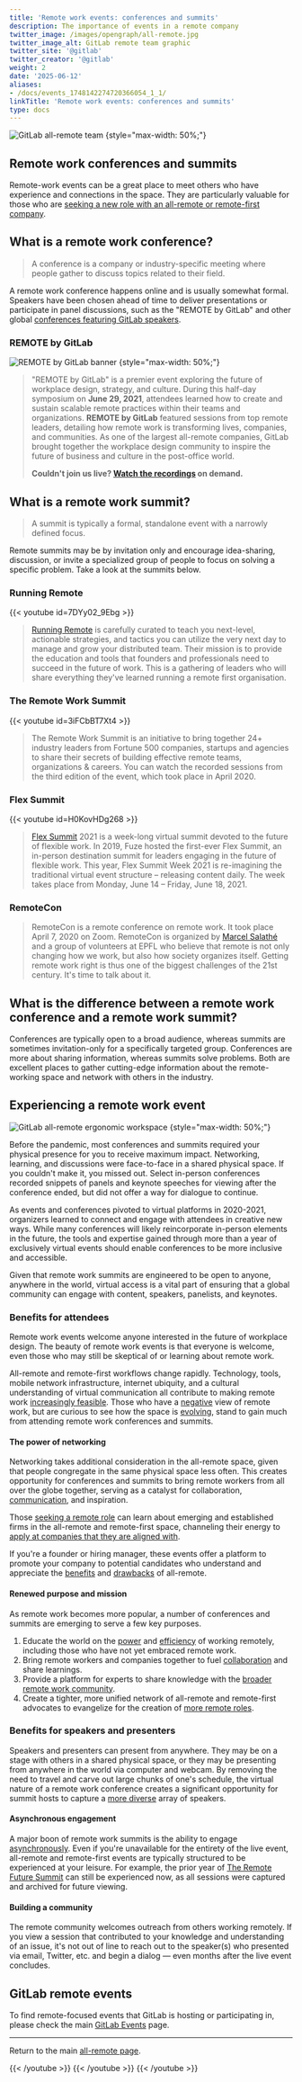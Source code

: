 ```yaml
---
title: 'Remote work events: conferences and summits'
description: The importance of events in a remote company
twitter_image: /images/opengraph/all-remote.jpg
twitter_image_alt: GitLab remote team graphic
twitter_site: '@gitlab'
twitter_creator: '@gitlab'
weight: 2
date: '2025-06-12'
aliases:
- /docs/events_1748142274720366054_1_1/
linkTitle: 'Remote work events: conferences and summits'
type: docs
---
```


![GitLab all-remote team](/images/all-remote/gitlab-com-all-remote-1280x270.png)
{style="max-width: 50%;"}

## Remote work conferences and summits

Remote-work events can be a great place to meet others who have experience and connections in the space. They are particularly valuable for those who are [seeking a new role with an all-remote or remote-first company](jobs/).

## What is a remote work conference?

>A conference is a company or industry-specific meeting where people gather to discuss topics related to their field.
>

A remote work conference happens online and is usually somewhat formal. Speakers have been chosen ahead of time to deliver presentations or participate in panel discussions, such as the "REMOTE by GitLab" and other global [conferences featuring GitLab speakers](https://about.gitlab.com/events/).

### REMOTE by GitLab

![REMOTE by GitLab banner](/images/all-remote/remote-hopin-banner-dark.png)
{style="max-width: 50%;"}

> "REMOTE by GitLab" is a premier event exploring the future of workplace design, strategy, and culture. During this half-day symposium on **June 29, 2021**, attendees learned how to create and sustain scalable remote practices within their teams and organizations. **REMOTE by GitLab** featured sessions from top remote leaders, detailing how remote work is transforming lives, companies, and communities. As one of the largest all-remote companies, GitLab brought together the workplace design community to inspire the future of business and culture in the post-office world.
>
> **Couldn't join us live? [Watch the recordings](https://learn.gitlab.com/remotebygitlab2021/vrht3jm8roo) on demand.**

## What is a remote work summit?

>A summit is typically a formal, standalone event with a narrowly defined focus.
>

Remote summits may be by invitation only and encourage idea-sharing, discussion, or invite a specialized group of people to focus on solving a specific problem. Take a look at the summits below.

### Running Remote

{{< youtube id=7DYy02_9Ebg >}}

> [Running Remote](https://runningremote.com/) is carefully curated to teach you next-level, actionable strategies, and tactics you can utilize the very next day to manage and grow your distributed team. Their mission is to provide the education and tools that founders and professionals need to succeed in the future of work. This is a gathering of leaders who will share everything they've learned running a remote first organisation.

### The Remote Work Summit

{{< youtube id=3iFCbBT7Xt4 >}}

> The Remote Work Summit is an initiative to bring together 24+ industry leaders from Fortune 500 companies, startups and agencies to share their secrets of building effective remote teams, organizations & careers. You can watch the recorded sessions from the third edition of the event, which took place in April 2020.

### Flex Summit

{{< youtube id=H0KovHDg268 >}}

> [Flex Summit](https://flexsummit21.splashthat.com/) 2021 is a week-long virtual summit devoted to the future of flexible work. In 2019, Fuze hosted the first-ever Flex Summit, an in-person destination summit for leaders engaging in the future of flexible work. This year, Flex Summit Week 2021 is re-imagining the traditional virtual event structure – releasing content daily. The week takes place from Monday, June 14 – Friday, June 18, 2021.

### RemoteCon

> RemoteCon is a remote conference on remote work. It took place April 7, 2020 on Zoom. RemoteCon is organized by [Marcel Salathé](https://twitter.com/marcelsalathe) and a group of volunteers at EPFL who believe that remote is not only changing how we work, but also how society organizes itself. Getting remote work right is thus one of the biggest challenges of the 21st century. It's time to talk about it.

## What is the difference between a remote work **conference** and a remote work **summit**?

Conferences are typically open to a broad audience, whereas summits are sometimes invitation-only for a specifically targeted group. Conferences are more about sharing information, whereas summits solve problems. Both are excellent places to gather cutting-edge information about the remote-working space and network with others in the industry.

## Experiencing a remote work event

![GitLab all-remote ergonomic workspace](/images/all-remote/gitlab-com-all-remote-v3-dark-1280x270.png)
{style="max-width: 50%;"}

Before the pandemic, most conferences and summits required your physical presence for you to receive maximum impact. Networking, learning, and discussions were face-to-face in a shared physical space. If you couldn't make it, you missed out. Select in-person conferences recorded snippets of panels and keynote speeches for viewing after the conference ended, but did not offer a way for dialogue to continue.

As events and conferences pivoted to virtual platforms in 2020-2021, organizers learned to connect and engage with attendees in creative new ways. While many conferences will likely reincorporate in-person elements in the future, the tools and expertise gained through more than a year of exclusively virtual events should enable conferences to be more inclusive and accessible.

Given that remote work summits are engineered to be open to anyone, anywhere in the world, virtual access is a vital part of ensuring that a global community can engage with content, speakers, panelists, and keynotes.

### Benefits for attendees

Remote work events welcome anyone interested in the future of workplace design. The beauty of remote work events is that everyone is welcome, even those who may still be skeptical of or learning about remote work.

All-remote and remote-first workflows change rapidly. Technology, tools, mobile network infrastructure, internet ubiquity, and a cultural understanding of virtual communication all contribute to making remote work [increasingly feasible](remote-benefits/). Those who have a [negative](drawbacks/) view of remote work, but are curious to see how the space is [evolving](hybrid-remote/), stand to gain much from attending remote work conferences and summits.

#### The power of networking

Networking takes additional consideration in the all-remote space, given that people congregate in the same physical space less often. This creates opportunity for conferences and summits to bring remote workers from all over the globe together, serving as a catalyst for collaboration, [communication](informal-communication/), and inspiration.

Those [seeking a remote role](hiring/) can learn about emerging and established firms in the all-remote and remote-first space, channeling their energy to [apply at companies that they are aligned with](jobs/).

If you're a founder or hiring manager, these events offer a platform to promote your company to potential candidates who understand and appreciate the [benefits](remote-benefits/) and [drawbacks](drawbacks/) of all-remote.

#### Renewed purpose and mission

As remote work becomes more popular, a number of conferences and summits are emerging to serve a few key purposes.

1. Educate the world on the [power](remote-benefits/) and [efficiency](/handbook/values/#efficiency) of working remotely, including those who have not yet embraced remote work.
1. Bring remote workers and companies together to fuel [collaboration](/handbook/values/#collaboration) and share learnings.
1. Provide a platform for experts to share knowledge with the [broader remote work community](jobs/).
1. Create a tighter, more unified network of all-remote and remote-first advocates to evangelize for the creation of [more remote roles](hiring/).

### Benefits for speakers and presenters

Speakers and presenters can present from anywhere. They may be on a stage with others in a shared physical space, or they may be presenting from anywhere in the world via computer and webcam. By removing the need to travel and carve out large chunks of one's schedule, the virtual nature of a remote work conference creates a significant opportunity for summit hosts to capture a [more diverse](/handbook/company/culture/inclusion/) array of speakers.

#### Asynchronous engagement

A major boon of remote work summits is the ability to engage [asynchronously](/handbook/communication/). Even if you're unavailable for the entirety of the live event, all-remote and remote-first events are typically structured to be experienced at your leisure. For example, the prior year of [The Remote Future Summit](https://remote-future.com/) can still be experienced now, as all sessions were captured and archived for future viewing.

#### Building a community

The remote community welcomes outreach from others working remotely. If you view a session that contributed to your knowledge and understanding of an issue, it's not out of line to reach out to the speaker(s) who presented via email, Twitter, etc. and begin a dialog — even months after the live event concludes.

## GitLab remote events

To find remote-focused events that GitLab is hosting or participating in,  please check the main [GitLab Events](https://about.gitlab.com/events/) page.

---

Return to the main [all-remote page](_index.md).

{{< /youtube >}}
{{< /youtube >}}
{{< /youtube >}}
